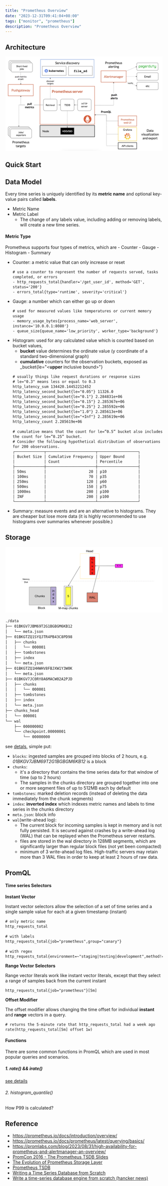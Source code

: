 ```yaml
---
title: "Prometheus Overview"
date: "2023-12-31T09:41:04+08:00"
tags: ["monitor", "prometheus"]
description: "Prometheus Overview"
---
```


## Architecture
![Architecture](/images/prometheus.png)

## Quick Start

## Data Model
Every time series is uniquely identified by its **metric name** and optional key-value pairs called **labels**.
- Metric Name
- Metric Label
  - The change of any labels value, including adding or removing labels, will create a new time series.

#### Metric Type
Prometheus supports four types of metrics, which are - Counter - Gauge - Histogram - Summary
- Counter: a metric value that can only increase or reset
  ```shell
  # use a counter to represent the number of requests served, tasks completed, or errors
  - http_requests_total{handler='/get_user_id', method='GET', status='200'}
  - errors_total{type='runtime', severity='critical'}
  ```
- Gauge: a number which can either go up or down
  ```shell
  # used for measured values like temperatures or current memory usage
  - memory_usage_bytes{process_name='web_server', instance='10.0.0.1:8080'}
  - queue_size{queue_name='low_priority', worker_type='background'}
  ```
- Histogram: used for any calculated value which is counted based on bucket values, 
  - **bucket** value determines the ordinate value (y coordinate of a standard two-dimensional graph)
  - **cumulative** counters for the observation buckets, exposed as <basename>_bucket{le="<**upper** inclusive bound>"}
  ```shell
  # usually things like request durations or response sizes
  # le="0.3" means less or equal to 0.3
  http_latency_sum 134420.14452212452
  http_latency_second_bucket{le="0.05"} 11326.0
  http_latency_second_bucket{le="0.1"} 2.284831e+06
  http_latency_second_bucket{le="0.15"} 2.285367e+06
  http_latency_second_bucket{le="0.25"} 2.285592e+06
  http_latency_second_bucket{le="1.0"} 2.285613e+06
  http_latency_second_bucket{le="+Inf"} 2.285619e+06
  http_latency_count 2.285619e+06

  # cumulative means that the count for le=”0.5” bucket also includes the count for le=”0.25” bucket.
  # Consider the following hypothetical distribution of observations for 200 observations.
  ┌─────────────┬──────────────────────┬──────────────────┐
  │ Bucket Size │ Cumulative Frequency │ Upper Bound      │
  │             │ Count                │ Percentile       │
  ├─────────────┼──────────────────────┼──────────────────┤
  │ 50ms        │                   20 │ p10              │
  │ 100ms       │                   70 │ p35              │
  │ 250ms       │                  120 │ p60              │
  │ 500ms       │                  150 │ p75              │
  │ 1000ms      │                  200 │ p100             │
  │ INF         │                  200 │ p100             │
  └─────────────┴──────────────────────┴──────────────────┘
  ```
- Summary: measure events and are an alternative to histograms. They are cheaper but lose more data (it is highly recommended to use histograms over summaries whenever possible.)

## Storage
![workflow](/images/tsdb_write.png)
```txt
./data
├── 01BKGV7JBM69T2G1BGBGM6KB12
│   └── meta.json
├── 01BKGTZQ1SYQJTR4PB43C8PD98 
│   ├── chunks                 
│   │   └── 000001
│   ├── tombstones
│   ├── index                  
│   └── meta.json
├── 01BKGTZQ1HHWHV8FBJXW1Y3W0K
│   └── meta.json
├── 01BKGV7JC0RY8A6MACW02A2PJD
│   ├── chunks
│   │   └── 000001
│   ├── tombstones
│   ├── index
│   └── meta.json
├── chunks_head
│   └── 000001
└── wal
    ├── 000000002
    └── checkpoint.00000001
        └── 00000000
```
see [detals](https://prometheus.io/docs/prometheus/latest/storage/#on-disk-layout), simple put:
- `blocks`: ingested samples are grouped into blocks of 2 hours, e.g. *01BKGV7JBM69T2G1BGBGM6KB12* is a block
- `chunks`: 
    - it's a directory that contains the time series data for that window of time (up to 2 hours)
    - The samples in the chunks directory are grouped together into one or more segment files of up to 512MB each by default
- `tombstones`: marked deletion records (instead of deleting the data immediately from the chunk segments)
- `index`: **inverted index** which indexes metric names and labels to time series in the chunks directory
- `meta.json`: block info
- `wal`(write-ahead log):
    - The current block for incoming samples is kept in memory and is not fully persisted. It is secured against crashes by a write-ahead log (WAL) that can be replayed when the Prometheus server restarts.
    - files are stored in the wal directory in 128MB segments, which are significantly larger than regular block files (not yet been compacted)
    - minimum of 3 write-ahead log files. High-traffic servers may retain more than 3 WAL files in order to keep at least 2 hours of raw data.

## PromQL
#### Time series Selectors
**Instant Vector**

Instant vector selectors allow the selection of a set of time series and a single sample value for each at a given timestamp (instant)
```shell
# only metric name
http_requests_total

# with labels
http_requests_total{job="prometheus",group="canary"}

# with regex
http_requests_total{environment=~"staging|testing|development",method!="GET"}
```

**Range Vector Selectors**

Range vector literals work like instant vector literals, except that they select a range of samples back from the current instant
```shell
http_requests_total{job="prometheus"}[5m]
```

**Offset Modifier**

The offset modifier allows changing the time offset for individual **instant** and **range** vectors in a query.
```shell
# returns the 5-minute rate that http_requests_total had a week ago
rate(http_requests_total[5m] offset 1w)
```

#### Functions
There are some common functions in PromQL which are used in most popular queries and scenarios.
##### 1. rate() && irate()
[see details](https://jinying-che.github.io/posts/rate_vs_irate/)

###### 2. histogram_quantile()
How P99 is calculated?

## Reference
- https://prometheus.io/docs/introduction/overview/
- https://prometheus.io/docs/prometheus/latest/querying/basics/
- https://promlabs.com/blog/2023/08/31/high-availability-for-prometheus-and-alertmanager-an-overview/
- [PromCon 2016 - The Prometheus TSDB Slides](https://docs.google.com/presentation/d/1TMvzwdaS8Vw9MtscI9ehDyiMngII8iB_Z5D4QW4U4ho/edit?pli=1#slide=id.gae9988762_0_0)
- [The Evolution of Prometheus Storage Layer](https://zhenghe-md.github.io/blog/2020/02/27/The-Evolution-of-Prometheus-Storage-Layer/)
- [Prometheus TSDB](https://ganeshvernekar.com/blog/prometheus-tsdb-the-head-block/)
- [Writing a Time Series Database from Scratch](https://web.archive.org/web/20210803115658/https://fabxc.org/tsdb)
- [Write a time-series database engine from scratch (hancker news)](https://news.ycombinator.com/item?id=27730854)
